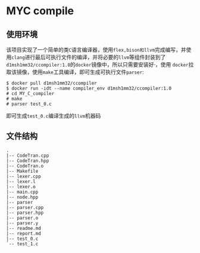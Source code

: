 # MYC compile

## 使用环境
该项目实现了一个简单的类`C`语言编译器，使用`flex,bison和llvm`完成编写，并使用`clang`进行最后可执行文件的编译，并将必要的`llvm`等组件封装到了`d1msh1mm32/ccompiler:1.0`的`docker`镜像中，所以只需要安装好·，使用 `docker`拉取该镜像，使用`make`工具编译，即可生成可执行文件`parser`:

```shell
$ docker pull d1msh1mm32/ccompiler
$ docker run -idt --name compiler_env d1msh1mm32/ccompiler:1.0 
# cd MY_C_compiler
# make 
# parser test_0.c
```

即可生成`test_0.c`编译生成的`llvm`机器码
## 文件结构

```shell
.
|-- CodeTran.cpp
|-- CodeTran.hpp
|-- CodeTran.o
|-- Makefile
|-- lexer.cpp
|-- lexer.l
|-- lexer.o
|-- main.cpp
|-- node.hpp
|-- parser
|-- parser.cpp
|-- parser.hpp
|-- parser.o
|-- parser.y
|-- readme.md
|-- report.md
|-- test_0.c
`-- test_1.c
```